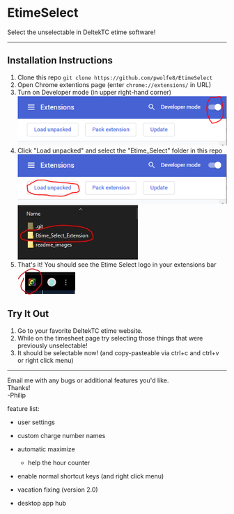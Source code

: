 # EtimeSelect

Select the unselectable in DeltekTC etime software!
___

## Installation Instructions

1) Clone this repo `git clone https://github.com/pwolfe8/EtimeSelect`
2) Open Chrome extentions page (enter `chrome://extensions/` in URL)
3) Turn on Developer mode (in upper right-hand corner) <br/>
    ![developer mode slider](readme_images/developer_mode.png)
4) Click "Load unpacked" and select the "Etime_Select" folder in this repo <br/>
    ![load unpacked button](readme_images/load_unpacked.png)<br/>
    ![extension folder](readme_images/extension_folder.png)
5) That's it! You should see the Etime Select logo in your extensions bar <br/>
    ![EtimeSelect logo](readme_images/etime_select_logo.png)

## Try It Out

1) Go to your favorite DeltekTC etime website.
2) While on the timesheet page try selecting those things that were previously unselectable!
3) It should be selectable now! (and copy-pasteable via ctrl+c and ctrl+v or right click menu)

___
Email me with any bugs or additional features you'd like. <br/>
Thanks! <br/>
-Philip

feature list:

- user settings
- custom charge number names
- automatic maximize
  - help the hour counter
- enable normal shortcut keys (and right click menu)

- vacation fixing (version 2.0)

- desktop app hub
